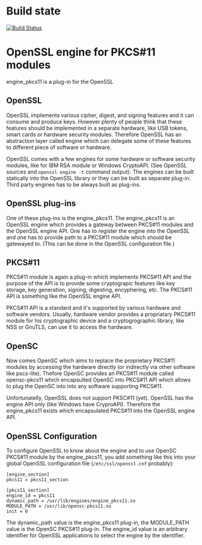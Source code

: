# Build state

[![Build Status](https://travis-ci.org/OpenSC/engine_pkcs11.png)](https://travis-ci.org/OpenSC/engine_pkcs11)


# OpenSSL engine for PKCS#11 modules

engine_pkcs11 is a plug-in for the OpenSSL

## OpenSSL

OpenSSL implements various cipher, digest, and signing features and it can
consume and produce keys. However plenty of people think that these features
should be implemented in a separate hardware, like USB tokens, smart cards or
hardware security modules. Therefore OpenSSL has an abstraction layer called
engine which can delegate some of these features to different piece of
software or hardware.

OpenSSL comes with a few engines for some hardware or software security
modules, like for IBM RSA module or Windows CryptoAPI. (See OpenSSL sources
and ``openssl engine -t`` command output). The engines can be built statically
into the OpenSSL library or they can be built as separate plug-in. Third party
engines has to be always built as plug-ins.

## OpenSSL plug-ins

One of these plug-ins is the engine_pkcs11. The engine_pkcs11 is an OpenSSL
engine which provides a gateway between PKCS#11 modules and the OpenSSL engine
API. One has to register the engine into the OpenSSL and one has to provide
path to a PKCS#11 module which should be gatewayed to. (This can be done in the
OpenSSL configuration file.)

## PKCS#11

PKCS#11 module is again a plug-in which implements PKCS#11 API and the purpose
of the API is to provide some cryptograpic features like key storage, key
generation, signing, digesting, encyphering, etc. The PKCS#11 API is something
like the OpenSSL engine API.

PKCS#11 API is a standard and it's supported by various hardware and software
vendors. Usually, hardware vendor provides a propriatary PKCS#11 module for
his cryptographic device and a cryptogrographic library, like NSS or GnuTLS,
can use it to access the hardware.

## OpenSC

Now comes OpenSC which aims to replace the proprietary PKCS#11 modules by
accessing the hardware directly (or indirectly via other software like
pscs-lite). Thefore OpenSC provides an PKCS#11 module called opensc-pkcs11
which encapsulted OpenSC into PKCS#11 API which allows to plug the OpenSC into
into any software supporting PKCS#11.

Unfortunatelly, OpenSSL does not support PKSC#11 (yet). OpenSSL has the engine
API only (like Windows have CryproAPI). Therefore the engine_pkcs11 exists
which encapsulated PKCS#11 into the OpenSSL engine API.

## OpenSSL Configuration

To configure OpenSSL to know about the engine and to use OpenSC PKCS#11 module
by the engine_pkcs11, you add something like this into your global OpenSSL
configuration file (``/etc/ssl/openssl.cnf`` probably):

```
[engine_section]
pkcs11 = pkcs11_section

[pkcs11_section]
engine_id = pkcs11
dynamic_path = /usr/lib/engines/engine_pkcs11.so
MODULE_PATH = /usr/lib/opensc-pkcs11.so
init = 0
```

The dynamic_path value is the engine_pkcs11 plug-in, the MODULE_PATH value is
the OpenSC PKCS#11 plug-in. The engine_id value is an arbitrary identifier for
OpenSSL applications to select the engine by the identifier.
